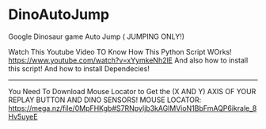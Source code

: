 # DinoAutoJump
 Google Dinosaur game Auto Jump ( JUMPING ONLY!)

Watch This Youtube Video TO Know How This Python Script WOrks!
https://www.youtube.com/watch?v=xYymkeNh2lE
And also how to install this script!
And how to install Dependecies!

---------------------------------------------------------------------

You Need To Download Mouse Locator to Get the (X AND Y) AXIS OF YOUR REPLAY BUTTON AND DINO SENSORS!
MOUSE LOCATOR: https://mega.nz/file/0MpFHKgb#S7RNpyIjb3kAGlMVioN1BbFmAQP6ikrale_8Hv5uyeE
